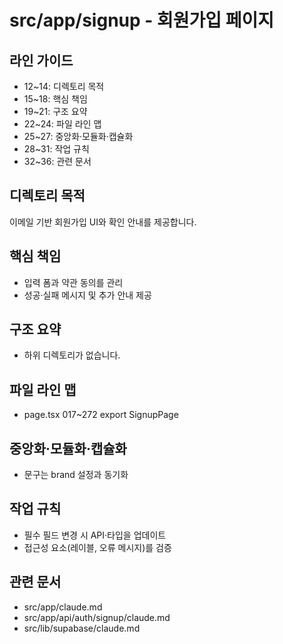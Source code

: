 # src/app/signup - 회원가입 페이지

## 라인 가이드
- 12~14: 디렉토리 목적
- 15~18: 핵심 책임
- 19~21: 구조 요약
- 22~24: 파일 라인 맵
- 25~27: 중앙화·모듈화·캡슐화
- 28~31: 작업 규칙
- 32~36: 관련 문서

## 디렉토리 목적
이메일 기반 회원가입 UI와 확인 안내를 제공합니다.

## 핵심 책임
- 입력 폼과 약관 동의를 관리
- 성공·실패 메시지 및 추가 안내 제공

## 구조 요약
- 하위 디렉토리가 없습니다.

## 파일 라인 맵
- page.tsx 017~272 export SignupPage

## 중앙화·모듈화·캡슐화
- 문구는 brand 설정과 동기화

## 작업 규칙
- 필수 필드 변경 시 API·타입을 업데이트
- 접근성 요소(레이블, 오류 메시지)를 검증

## 관련 문서
- src/app/claude.md
- src/app/api/auth/signup/claude.md
- src/lib/supabase/claude.md
